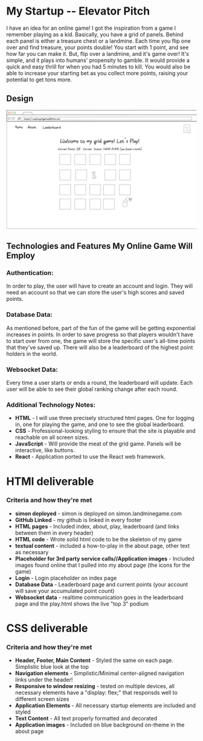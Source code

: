 # My Startup -- Elevator Pitch
I have an idea for an online game! I got the inspiration from a game I remember playing as a kid. Basically, you have a grid of panels. Behind each panel is either a treasure chest or a landmine. Each time you flip one over and find treasure, your points double! You start with 1 point, and see how far you can make it. But, flip over a landmine, and it's game over! It's simple, and it plays into humans' propensity to gamble. It would provide a quick and easy thrill for when you had 5 minutes to kill. You would also be able to increase your starting bet as you collect more points, raising your potential to get tons more. 

## Design

![Grid Game design](Grid_Game.png)

## Technologies and Features My Online Game Will Employ

### Authentication:

In order to play, the user will have to create an account and login. They will need an account so that we can store the user's high scores and saved points. 

### Database Data:

As mentioned before, part of the fun of the game will be getting exponential increases in points. In order to save progress so that players wouldn't have to start over from one, the game will store the specific user's all-time points that they've saved up. There will also be a leaderboard of the highest point holders in the world. 

### Websocket Data:

Every time a user starts or ends a round, the leaderboard will update. Each user will be able to see their global ranking change after each round.

### Additional Technology Notes:

- **HTML** - I will use three precisely structured html pages. One for logging in, one for playing the game, and one to see the global leaderboard.
- **CSS** - Professional-looking styling to ensure that the site is playable and reachable on all screen sizes.
- **JavaScript** - Will provide the meat of the grid game. Panels will be interactive, like buttons.
- **React** - Application ported to use the React web framework.


# HTMl deliverable
### Criteria and how they're met
- **simon deployed** - simon is deployed on simon.landminegame.com
- **GitHub Linked** - my github is linked in every footer
- **HTML pages** - Included index, about, play, leaderboard (and links between them in every header)
- **HTML code** - Wrote solid html code to be the skeleton of my game
- **textual content** - included a how-to-play in the about page, other text as necessary
- **Placeholder for 3rd party service calls//Application images** - Included images found online that I pulled into my about page (the icons for the game)
- **Login** - Login placeholder on index page
- **Database Data** - Leaderboard page and current points (your account will save your accumulated point count)
- **Websocket data** - realtime communication goes in the leaderboard page and the play.html shows the live "top 3" podium


# CSS deliverable
### Criteria and how they're met
- **Header, Footer, Main Content** - Styled the same on each page. Simplistic blue look at the top
- **Navigation elements** - Simplistic/Minimal center-aligned navigation links under the header!
- **Responsive to window resizing** - tested on multiple devices, all necessary elements have a "display: flex;" that responsds well to different screen sizes
- **Application Elements** - All necessary startup elements are included and styled
- **Text Content** - All text properly formatted and decorated
- **Application images** - Included on blue background on-theme in the about page